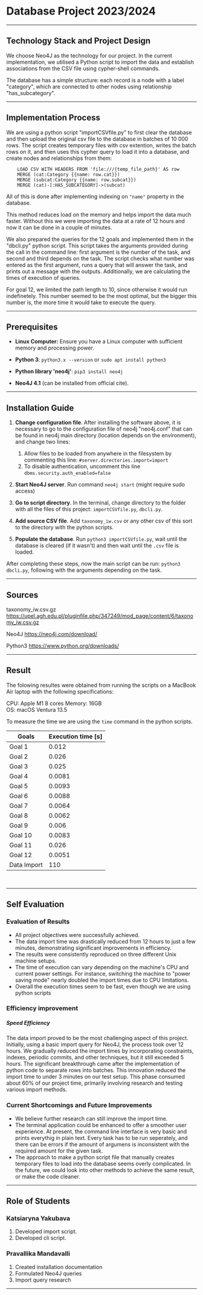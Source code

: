 # Database Project 2023/2024 

-------------

## Technology Stack and Project Design

We choose Neo4J as the technology for our project. In the current implementation, we utilised a Python script to import the data and establish associations from the CSV file using cypher-shell commands.

The database has a simple structure:
each record is a node with a label "category", which are connected to other nodes using relationship "has_subcategory".  

-------------

## Implementation Process

We are using a python script "importCSVfile.py" to first clear the database and then upload the original csv file to the database in batches of 10 000 rows. The script creates temporary files with csv extention, writes the batch rows on it, and then uses this cypher query to load it into a database, and create nodes and relationships from them:

```cypher
    LOAD CSV WITH HEADERS FROM 'file:///{temp_file_path}' AS row
    MERGE (cat:Category {{name: row.cat}})
    MERGE (subcat:Category {{name: row.subcat}})
    MERGE (cat)-[:HAS_SUBCATEGORY]->(subcat)
```
All of this is done after implementing indexing on `"name"` property in the database.

This method reduces load on the memory and helps import the data much faster. Without this we were importing the data at a rate of 12 hours and now it can be done in a couple of minutes.

We also prepared the queries for the 12 goals and implemented them in the "dbcli.py" python script. This script takes the arguments provided during the call in the command line: first argument is the number of the task, and second and third depends on the task. The script checks what number was entered as the first argument, runs a query that will answer the task, and prints out a message with the outputs. Additionally, we are calculating the times of execution of queries.

For goal 12, we limited the path length to 10, since otherwise it would run indefinetely. This number seemed to be the most optimal, but the bigger this number is, the more time it would take to execute the query.

------

## Prerequisites

- **Linux Computer:** Ensure you have a Linux computer with sufficient memory and processing power.

- **Python 3**: `python3.x --version` or `sudo apt install python3`

- **Python library 'neo4j'**: `pip3 install neo4j`

- **Neo4J 4.1** (can be installed from official cite).


---------

## Installation Guide

1. **Change configuration file**. After installing the software above, it is necessary to go to the configuration file of neo4j "neo4j.conf" that can be found in neo4j main directory (location depends on the environment), and change two lines:

    1. Allow files to be loaded from anywhere in the filesystem by commenting this line:
`#server.directories.import=import`
    2. To disable authentication, uncomment this line
`dbms.security.auth_enabled=false`

2. **Start Neo4J server**. Run command `neo4j start` (might require sudo access)

3. **Go to script directory**. In the terminal, change directory to the folder with all the files of this project: `importCSVfile.py`, `dbcli.py`.

4. **Add source CSV file**. Add `taxonomy_iw.csv` or any other csv of this sort to the directory with the python scripts.

5. **Populate the database**. Run `python3 importCSVfile.py`, wait until the database is cleared (if it wasn't) and then wait until the `.csv` file is loaded.

After completing these steps, now the main script can be run: `python3 dbcli.py`, following with the arguments depending on the task.

---------

## Sources

taxonomy_iw.csv.gz https://upel.agh.edu.pl/pluginfile.php/347249/mod_page/content/6/taxonomy_iw.csv.gz

Neo4J https://neo4j.com/download/

Python3 https://www.python.org/downloads/

-----------

## Result

The folowing resultes were obtained from running the scripts on a MacBook Air laptop with the following specifications:

CPU: Apple M1 8 cores
Memory: 16GB   
OS: macOS Ventura 13.5

To measure the time we are using the ```time``` command in the python scripts.  
  

| Goals | Execution time [s] |
|----------|----------|
|    Goal 1 | 0.012    |
|    Goal 2 |  0.026   |
|    Goal 3 |  0.025   |
|    Goal 4 |    0.0081 |
|    Goal 5 |  0.0093   |
|    Goal 6 |  0.0088   |
|    Goal 7 |   0.0064  |
|    Goal 8 |  0.0062   |
|    Goal 9 |   0.006  |
|   Goal 10 |   0.0083  |
|   Goal 11 |   0.026 |
|   Goal 12 | 0.0051  |
|   Data Import |  110  |  

<br>



------

## Self Evaluation

### Evaluation of Results

- All project objectives were successfully achieved.
- The data import time was drastically reduced from 12 hours to just a few minutes, demonstrating significant improvements in efficiency.
- The results were consistently reproduced on three different Unix machine setups.
- The time of execution can vary depending on the machine's CPU and current power settings. For instance, switching the machine to "power saving mode" nearly doubled the import times due to CPU limitations.
- Overall the execution times seem to be fast, even though we are using python scripts

### Efficiency improvement

##### Speed Efficiency

The data import proved to be the most challenging aspect of this project. Initially, using a basic import query for Neo4J, the process took over 12 hours. We gradually reduced the import times by incorporating constraints, indexes, periodic commits, and other techniques, but it still exceeded 5 hours. The significant breakthrough came after the implementation of python code to separate rows into batches. This innovation reduced the import time to under 3 minutes on our test setup. This phase consumed about 60% of our project time, primarily involving research and testing various import methods.

### Current Shortcomings and Future Improvements

- We believe further research can still improve the import time.
- The terminal application could be enhanced to offer a smoother user experience. At present, the command line interface is very basic and prints everythig in plain text. Every task has to be run seperately, and there can be errors if the amount of argumens is inconsistent with the required amount for the given task.
- The approach to make a python script file that manually creates temporary files to load into the database seems overly complicated. In the future, we could look into other methods to achieve the same result, or make the code cleaner.

--------

## Role of Students

### Katsiaryna Yakubava
1. Developed import script.
2. Developed cli script.

### Pravallika Mandavalli
1. Created installation documentation
2. Formulated Neo4J queries
3. Import query research

-------

<br>
